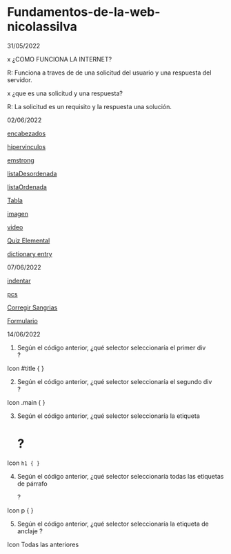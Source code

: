 # Fundamentos-de-la-web-nicolassilva

31/05/2022

x ¿COMO FUNCIONA LA INTERNET?

R: Funciona a traves de de una solicitud del usuario y una respuesta del servidor.

x ¿que es una solicitud y una respuesta?

R: La solicitud es un requisito y la respuesta una solución.

02/06/2022

<a href="ElementosTexto/encabezados.html">encabezados</a>

<a href="ElementosTexto/hipervinculos.html">hipervinculos</a>

<a href="ElementosTexto/Emstrong.html">emstrong</a>

<a href="listas y tablas/listaDesordenada.html">listaDesordenada</a>

<a href="listas y tablas/ListaOrdenada.html">listaOrdenada</a>

<a href="listas y tablas/tabla.html">Tabla</a>

<a href="imagen y video/imagen.html">imagen</a>

<a href="imagen y video/video.html">video</a>

<a href="QuizElemental.html">Quiz Elemental</a>

<a href="Entrada-de-diccionario/EntradaDeDiccionario.html">dictionary entry</a>

07/06/2022

<a href="indentar.html">indentar</a>

<a href="pcs.html">pcs</a>

<a href="CorregirSangrias">Corregir Sangrias</a>

<a href="formulario.html">Formulario</a>

14/06/2022

1. Según el código anterior, ¿qué selector seleccionaría el primer div<div id="title">?

Icon
#title { }

2. Según el código anterior, ¿qué selector seleccionaría el segundo div <div class="main">?

Icon
.main { }

3. Según el código anterior, ¿qué selector seleccionaría la etiqueta <h1>?

Icon
<code>h1 { }</code>

4.  Según el código anterior, ¿qué selector seleccionaría todas las etiquetas de párrafo <p>?

Icon
p { }

5. Según el código anterior, ¿qué selector seleccionaría la etiqueta de anclaje <a>?

Icon
Todas las anteriores


